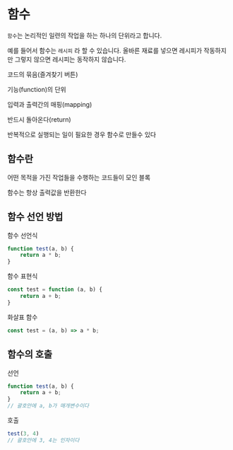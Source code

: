# 함수

`함수`는 논리적인 일련의 작업을 하는 하나의 단위라고 합니다.

예를 들어서 함수는 `레시피` 라 할 수 있습니다. 올바른 재료를 넣으면 레시피가 작동하지만 그렇지 않으면 레시피는 동작하지 않습니다.

코드의 묶음(즐겨찾기 버튼)

기능(function)의 단위

입력과 출력간의 매핑(mapping)

반드시 돌아온다(return)

반복적으로 실행되는 일이 필요한 경우 함수로 만들수 있다

## 함수란

어떤 목적을 가진 작업들을 수행하는 코드들이 모인 블록

함수는 항상 출력값을 반환한다

## 함수 선언 방법

함수 선언식

```jsx
function test(a, b) {
	return a * b;
}
```

함수 표현식

```jsx
const test = function (a, b) {
	return a + b;
}
```

화살표 함수

```jsx
const test = (a, b) => a * b;
```

## 함수의 호출

선언

```jsx
function test(a, b) {
	return a + b;
}
// 괄호안에 a, b가 매개변수이다
```

호출

```jsx
test(3, 4)
// 괄호안에 3, 4는 인자이다
```